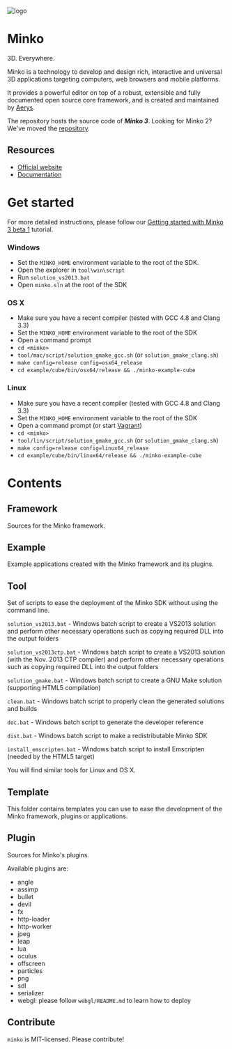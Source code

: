 ![logo](https://dl.dropbox.com/s/68w979idplf8j21/256.png)

Minko
=====

3D. Everywhere.

Minko is a technology to develop and design rich, interactive and universal 3D applications targeting computers, web browsers and mobile platforms. 

It provides a powerful editor on top of a robust, extensible and fully documented open source core framework, and is created and maintained by [Aerys](http://aerys.in/).

The repository hosts the source code of ***Minko 3***. Looking for Minko 2? We've moved the [repository](http://github.com/aerys/minko-as3).


Resources
---------
* [Official website](http://minko.io/ "Website")
* [Documentation](http://doc.v3.minko.io/ "Documentation")

Get started
===========

For more detailed instructions, please follow our [Getting started with Minko 3 beta 1](http://doc.v3.minko.io/wiki/Getting_started_with_Minko_3_beta_1) tutorial.

### Windows
* Set the `MINKO_HOME` environment variable to the root of the SDK.
* Open the explorer in `tool\win\script`
* Run `solution_vs2013.bat`
* Open `minko.sln` at the root of the SDK

### OS X
* Make sure you have a recent compiler (tested with GCC 4.8 and Clang 3.3)
* Set the `MINKO_HOME` environment variable to the root of the SDK
* Open a command prompt
* `cd <minko>`
* `tool/mac/script/solution_gmake_gcc.sh` (or `solution_gmake_clang.sh`)
* `make config=release config=osx64_release`
* `cd example/cube/bin/osx64/release && ./minko-example-cube`

### Linux
* Make sure you have a recent compiler (tested with GCC 4.8 and Clang 3.3)
* Set the `MINKO_HOME` environment variable to the root of the SDK
* Open a command prompt (or start [Vagrant](http://www.vagrantup.com/))
* `cd <minko>`
* `tool/lin/script/solution_gmake_gcc.sh` (or `solution_gmake_clang.sh`)
* `make config=release config=linux64_release`
* `cd example/cube/bin/linux64/release && ./minko-example-cube`


Contents
========
Framework
---------

Sources for the Minko framework.

Example
-------

Example applications created with the Minko framework and its plugins.

Tool
----

Set of scripts to ease the deployment of the Minko SDK without using the command line.

`solution_vs2013.bat` - Windows batch script to create a VS2013 solution and perform other necessary operations such as copying required DLL into the output folders

`solution_vs2013ctp.bat` - Windows batch script to create a VS2013 solution (with the Nov. 2013 CTP compiler) and perform other necessary operations such as copying required DLL into the output folders

`solution_gmake.bat` - Windows batch script to create a GNU Make solution (supporting HTML5 compilation)

`clean.bat` - Windows batch script to properly clean the generated solutions and builds

`doc.bat` - Windows batch script to generate the developer reference

`dist.bat` - Windows batch script to make a redistributable Minko SDK

`install_emscripten.bat` - Windows batch script to install Emscripten (needed by the HTML5 target)

You will find similar tools for Linux and OS X.

Template
--------

This folder contains templates you can use to ease the development of the Minko framework, plugins
or applications.

Plugin
------

Sources for Minko's plugins.

Available plugins are:
* angle
* assimp
* bullet
* devil
* fx
* http-loader
* http-worker
* jpeg
* leap
* lua
* oculus
* offscreen
* particles
* png
* sdl
* serializer
* webgl: please follow `webgl/README.md` to learn how to deploy

Contribute
----------
`minko` is MIT-licensed. Please contribute!
